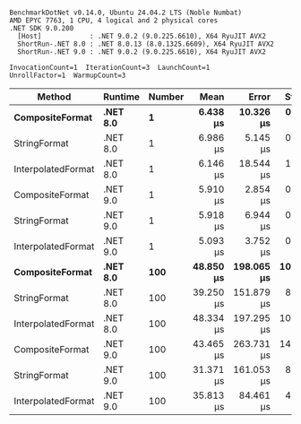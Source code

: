 ```

BenchmarkDotNet v0.14.0, Ubuntu 24.04.2 LTS (Noble Numbat)
AMD EPYC 7763, 1 CPU, 4 logical and 2 physical cores
.NET SDK 9.0.200
  [Host]            : .NET 9.0.2 (9.0.225.6610), X64 RyuJIT AVX2
  ShortRun-.NET 8.0 : .NET 8.0.13 (8.0.1325.6609), X64 RyuJIT AVX2
  ShortRun-.NET 9.0 : .NET 9.0.2 (9.0.225.6610), X64 RyuJIT AVX2

InvocationCount=1  IterationCount=3  LaunchCount=1  
UnrollFactor=1  WarmupCount=3  

```
| Method             | Runtime  | Number | Mean      | Error      | StdDev     | Min       | Max       | Allocated |
|------------------- |--------- |------- |----------:|-----------:|-----------:|----------:|----------:|----------:|
| **CompositeFormat**    | **.NET 8.0** | **1**      |  **6.438 μs** |  **10.326 μs** |  **0.5660 μs** |  **5.871 μs** |  **7.003 μs** |     **872 B** |
| StringFormat       | .NET 8.0 | 1      |  6.986 μs |   5.145 μs |  0.2820 μs |  6.723 μs |  7.284 μs |     896 B |
| InterpolatedFormat | .NET 8.0 | 1      |  6.146 μs |  18.544 μs |  1.0165 μs |  5.524 μs |  7.319 μs |     872 B |
| CompositeFormat    | .NET 9.0 | 1      |  5.910 μs |   2.854 μs |  0.1565 μs |  5.730 μs |  6.010 μs |     872 B |
| StringFormat       | .NET 9.0 | 1      |  5.918 μs |   6.944 μs |  0.3806 μs |  5.641 μs |  6.352 μs |     896 B |
| InterpolatedFormat | .NET 9.0 | 1      |  5.093 μs |   3.752 μs |  0.2057 μs |  4.918 μs |  5.319 μs |     872 B |
| **CompositeFormat**    | **.NET 8.0** | **100**    | **48.850 μs** | **198.065 μs** | **10.8566 μs** | **42.368 μs** | **61.384 μs** |   **14336 B** |
| StringFormat       | .NET 8.0 | 100    | 39.250 μs | 151.879 μs |  8.3250 μs | 34.294 μs | 48.861 μs |   16736 B |
| InterpolatedFormat | .NET 8.0 | 100    | 48.334 μs | 197.295 μs | 10.8144 μs | 41.388 μs | 60.794 μs |   14336 B |
| CompositeFormat    | .NET 9.0 | 100    | 43.465 μs | 263.731 μs | 14.4560 μs | 34.756 μs | 60.152 μs |   14336 B |
| StringFormat       | .NET 9.0 | 100    | 31.371 μs | 161.053 μs |  8.8279 μs | 26.184 μs | 41.564 μs |   16448 B |
| InterpolatedFormat | .NET 9.0 | 100    | 35.813 μs |  84.461 μs |  4.6296 μs | 33.001 μs | 41.156 μs |   14336 B |
